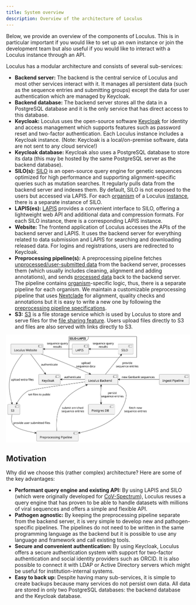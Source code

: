 ```yaml
---
title: System overview
description: Overview of the architecture of Loculus
---
```


Below, we provide an overview of the components of Loculus. This is in particular important if you would like to set up an own instance or join the development team but also useful if you would like to interact with a Loculus instance through an API.

Loculus has a modular architecture and consists of several sub-services:

- **Backend server:** The backend is the central service of Loculus and most other services interact with it. It manages all persistent data (such as the sequence entries and submitting groups) except the data for user authentication which are managed by Keycloak.
- **Backend database:** The backend server stores all the data in a PostgreSQL database and it is the only service that has direct access to this database.
- **Keycloak:** Loculus uses the open-source software [Keycloak](https://github.com/keycloak/keycloak) for identity and access management which supports features such as password reset and two-factor authentication. Each Loculus instance includes a Keycloak instance. (Note: Keycloak is a local/on-premise software, data are not sent to any cloud service!)
- **Keycloak database:** Keycloak also uses a PostgreSQL database to store its data (this may be hosted by the same PostgreSQL server as the backend database).
- **SILO(s):** [SILO](https://github.com/GenSpectrum/LAPIS-SILO) is an open-source query engine for genetic sequences optimized for high performance and supporting alignment-specific queries such as mutation searches. It regularly pulls data from the backend server and indexes them. By default, SILO is not exposed to the users but accessed via LAPIS. For each [organism](../glossary#organism) of a Loculus [instance](../glossary#instance), there is a separate instance of SILO.
- **LAPIS(es):** [LAPIS](https://github.com/GenSpectrum/LAPIS) provides a convenient interface to SILO, offering a lightweight web API and additional data and compression formats. For each SILO instance, there is a corresponding LAPIS instance.
- **Website:** The frontend application of Loculus accesses the APIs of the backend server and LAPIS. It uses the backend server for everything related to data submission and LAPIS for searching and downloading released data. For logins and registrations, users are redirected to Keycloak.
- **Preprocessing pipeline(s):** A preprocessing pipeline fetches [unprocessed/user-submitted data](../glossary#unprocessed-data) from the backend server, processes them (which usually includes cleaning, alignment and adding annotations), and sends [processed data](../glossary#processed-data) back to the backend server. The pipeline contains [organism](../glossary#organism)-specific logic, thus, there is a separate pipeline for each organism. We maintain a customizable preprocessing pipeline that uses [Nextclade](https://github.com/nextstrain/nextclade) for alignment, quality checks and annotations but it is easy to write a new one by following the [preprocessing pipeline specifications](https://github.com/loculus-project/loculus/blob/main/preprocessing/specification.md).
- **S3:** [S3](../glossary#s3-simple-storage-service) is a file storage service which is used by Loculus to store and serve files for the [file sharing feature](../glossary#file-sharing-feature). Users upload files directly to S3 and files are also served with links directly to S3.

<!-- The diagram is taken from /backend/docs/plantuml where it can be regenerated -->

![Architecture overview](./architectureOverview.svg)

## Motivation

Why did we choose this (rather complex) architecture? Here are some of the key advantages:

- **Performant query engine and existing API:** By using LAPIS and SILO (which were originally developed for [CoV-Spectrum](https://cov-spectrum.org)), Loculus reuses a query engine that has proven to be able to handle datasets with millions of viral sequences and offers a simple and flexible API.
- **Pathogen agnostic:** By keeping the preprocessing pipeline separate from the backend server, it is very simple to develop new and pathogen-specific pipelines. The pipelines do not need to be written in the same programming language as the backend but it is possible to use any language and framework and call existing tools.
- **Secure and convenient authentication:** By using Keycloak, Loculus offers a secure authentication system with support for two-factor authentication and social identity providers such as ORCID. It is also possible to connect it with LDAP or Active Directory servers which might be useful for institution-internal systems.
- **Easy to back up:** Despite having many sub-services, it is simple to create backups because many services do not persist own data. All data are stored in only two PostgreSQL databases: the backend database and the Keycloak database.
